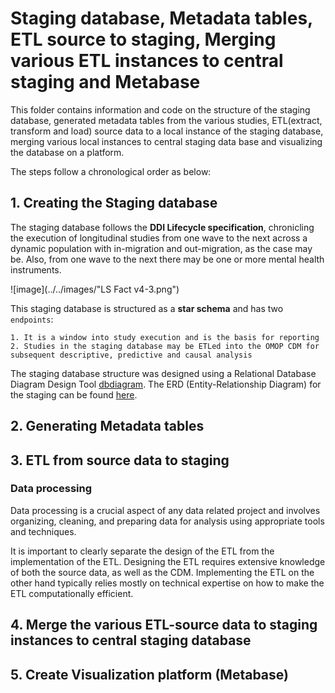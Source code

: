 # Staging database, Metadata tables, ETL source to staging, Merging various ETL instances to central staging and Metabase
This folder contains information and code on the structure of the staging database, generated metadata tables from the various studies, ETL(extract, transform and load) source data to a local instance of the staging database, merging various local instances to central staging data base and visualizing the database on a platform.

The steps follow a chronological order as below:

## 1. Creating the Staging database

The staging database follows the **DDI Lifecycle specification**, chronicling the execution of longitudinal studies from one wave to the next across a dynamic population with in-migration and out-migration, as the case may be. Also, from one wave to the next there may be one or more mental health instruments.

![image](../../images/"LS Fact v4-3.png")

This staging database is structured as a **star schema** and has two `endpoints`: 

    1. It is a window into study execution and is the basis for reporting
    2. Studies in the staging database may be ETLed into the OMOP CDM for 
    subsequent descriptive, predictive and causal analysis

The staging database structure was designed using a Relational Database Diagram Design Tool [dbdiagram](https://dbdiagram.io/). The ERD (Entity-Relationship Diagram) for the staging can be found [here](https://dbdiagram.io/d/MH-INSPIRE-Staging-Dataset-v1-1-65fa7820ae072629ce783398).
    
## 2. Generating Metadata tables


## 3. ETL from source data to staging

### Data processing
Data processing is a crucial aspect of any data related project and involves organizing, cleaning, and preparing data for analysis using appropriate tools and techniques.

It is important to clearly separate the design of the ETL from the implementation of the ETL. Designing the ETL requires extensive knowledge of both the source data, as well as the CDM. Implementing the ETL on the other hand typically relies mostly on technical expertise on how to make the ETL computationally efficient.


## 4. Merge the various ETL-source data to staging instances to central staging database


## 5. Create Visualization platform (Metabase)







